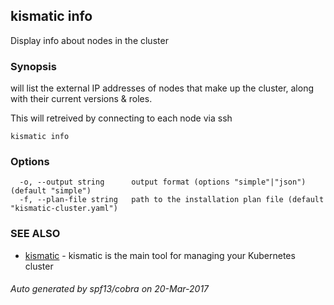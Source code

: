 ## kismatic info

Display info about nodes in the cluster

### Synopsis


will list the external IP addresses of nodes that make up the cluster, along with their current versions & roles.

This will retreived by connecting to each node via ssh

```
kismatic info
```

### Options

```
  -o, --output string      output format (options "simple"|"json") (default "simple")
  -f, --plan-file string   path to the installation plan file (default "kismatic-cluster.yaml")
```

### SEE ALSO
* [kismatic](kismatic.md)	 - kismatic is the main tool for managing your Kubernetes cluster

###### Auto generated by spf13/cobra on 20-Mar-2017
